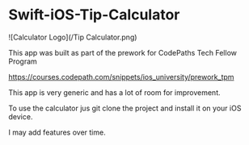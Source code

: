 # Swift-iOS-Tip-Calculator

![Calculator Logo](/Tip Calculator.png)


This app was built as part of the prework for CodePaths Tech Fellow Program

https://courses.codepath.com/snippets/ios_university/prework_tpm

This app is very generic and has a lot of room for improvement.

To use the calculator jus git clone the project and install it on your iOS device.

I may add features over time.
